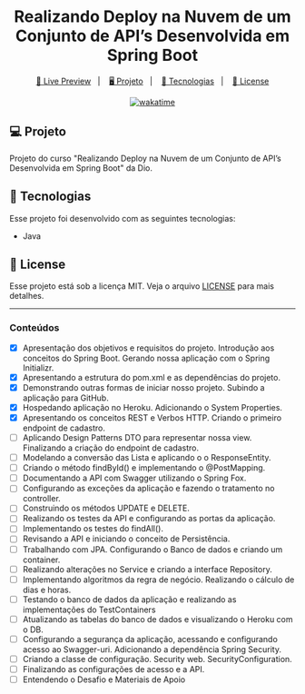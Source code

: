 <h1 align="center">
  Realizando Deploy na Nuvem de um Conjunto de API’s Desenvolvida em Spring Boot
</h1>

<p align="center">
  <a href="https://cloud-parking-brunoh.herokuapp.com/">🔗 Live Preview</a>&nbsp;&nbsp;&nbsp;|&nbsp;&nbsp;&nbsp;
  <a href="#-projeto">🖥️ Projeto</a>&nbsp;&nbsp;&nbsp;|&nbsp;&nbsp;&nbsp;
  <a href="#-tecnologias">🚀 Tecnologias</a>&nbsp;&nbsp;&nbsp;|&nbsp;&nbsp;&nbsp;
  <a href="#-license">📝 License</a>
</p>

<p align="center">
    <a href="https://wakatime.com/badge/user/68660678-6b86-4b78-98df-f5f41a37e1bc/project/b6b23243-6229-451e-883e-4f2730125519"><img src="https://wakatime.com/badge/user/68660678-6b86-4b78-98df-f5f41a37e1bc/project/b6b23243-6229-451e-883e-4f2730125519.svg" alt="wakatime"></a>
</p>

## 💻 Projeto

Projeto do curso "Realizando Deploy na Nuvem de um Conjunto de API’s Desenvolvida em Spring Boot" da Dio.

## 🚀 Tecnologias

Esse projeto foi desenvolvido com as seguintes tecnologias:

- Java

## 📝 License

Esse projeto está sob a licença MIT. Veja o arquivo [LICENSE](LICENSE) para mais detalhes.

---

### Conteúdos

- [x] Apresentação dos objetivos e requisitos do projeto. Introdução aos conceitos do Spring Boot. Gerando nossa aplicação com o Spring Initializr.
- [x] Apresentando a estrutura do pom.xml e as dependências do projeto.
- [x] Demonstrando outras formas de iniciar nosso projeto. Subindo a aplicação para GitHub.
- [x] Hospedando aplicação no Heroku. Adicionando o System Properties.
- [x] Apresentando os conceitos REST e Verbos HTTP. Criando o primeiro endpoint de cadastro.
- [ ] Aplicando Design Patterns DTO para representar nossa view. Finalizando a criação do endpoint de cadastro.
- [ ] Modelando a conversão das Lista e aplicando o o ResponseEntity.
- [ ] Criando o método findById() e implementando o @PostMapping.
- [ ] Documentando a API com Swagger utilizando o Spring Fox.
- [ ] Configurando as exceções da aplicação e fazendo o tratamento no controller.
- [ ] Construindo os métodos UPDATE e DELETE.
- [ ] Realizando os testes da API e configurando as portas da aplicação.
- [ ] Implementando os testes do findAll().
- [ ] Revisando a API e iniciando o conceito de Persistência.
- [ ] Trabalhando com JPA. Configurando o Banco de dados e criando um container.
- [ ] Realizando alterações no Service e criando a interface Repository.
- [ ] Implementando algoritmos da regra de negócio. Realizando o cálculo de dias e horas.
- [ ] Testando o banco de dados da aplicação e realizando as implementações do TestContainers
- [ ] Atualizando as tabelas do banco de dados e visualizando o Heroku com o DB.
- [ ] Configurando a segurança da aplicação, acessando e configurando acesso ao Swagger-uri. Adicionando a dependência Spring Security.
- [ ] Criando a classe de configuração. Security web. SecurityConfiguration.
- [ ] Finalizando as configurações de acesso e a API.
- [ ] Entendendo o Desafio e Materiais de Apoio